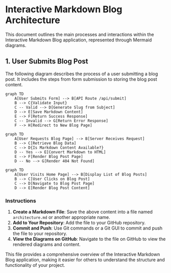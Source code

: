 # Interactive Markdown Blog Architecture

This document outlines the main processes and interactions within the Interactive Markdown Blog application, represented through Mermaid diagrams.

## 1. User Submits Blog Post

The following diagram describes the process of a user submitting a blog post. It includes the steps from form submission to storing the blog post content.

```mermaid
graph TD
    A[User Submits Form] --> B[API Route /api/submit]
    B --> C{Validate Input}
    C -- Valid --> D[Generate Slug from Subject]
    D --> E[Save Markdown Content]
    E --> F[Return Success Response]
    C -- Invalid --> G[Return Error Response]
    F --> H[Redirect to New Blog Page]

```

```mermaid
graph TD
    A[User Requests Blog Page] --> B[Server Receives Request]
    B --> C[Retrieve Blog Data]
    C --> D{Is Markdown Content Available?}
    D -- Yes --> E[Convert Markdown to HTML]
    E --> F[Render Blog Post Page]
    D -- No --> G[Render 404 Not Found]
```

```mermaid
graph TD
    A[User Visits Home Page] --> B[Display List of Blog Posts]
    B --> C[User Clicks on Blog Post]
    C --> D[Navigate to Blog Post Page]
    D --> E[Render Blog Post Content]
```

### **Instructions**

1. **Create a Markdown File**: Save the above content into a file named `architecture.md` or another appropriate name.
2. **Add to Your Repository**: Add the file to your GitHub repository.
3. **Commit and Push**: Use Git commands or a Git GUI to commit and push the file to your repository.
4. **View the Diagrams on GitHub**: Navigate to the file on GitHub to view the rendered diagrams and content.

This file provides a comprehensive overview of the Interactive Markdown Blog application, making it easier for others to understand the structure and functionality of your project.
